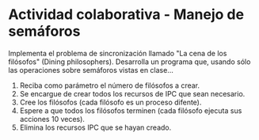 # Actividad colaborativa - Manejo de semáforos
Implementa el problema de sincronización llamado "La cena de los filósofos" (Dining philosophers). Desarrolla un programa que, usando sólo las operaciones sobre semáforos vistas en clase...
1. Reciba como parámetro el número de filósofos a crear.
2. Se encargue de crear todos los recursos de IPC que sean necesario.
3. Cree los filósofos (cada filósofo es un proceso difente). 
4. Espere a que todos los filósofos terminen (cada filósofo ejecuta sus acciones 10 veces).
5. Elimina los recursos IPC que se hayan creado.
